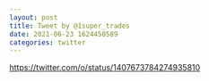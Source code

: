 ```yaml
--- 
layout: post 
title: Tweet by @1super_trades 
date: 2021-06-23 1624450589 
categories: twitter 
--- 
```

https://twitter.com/o/status/1407673784274935810